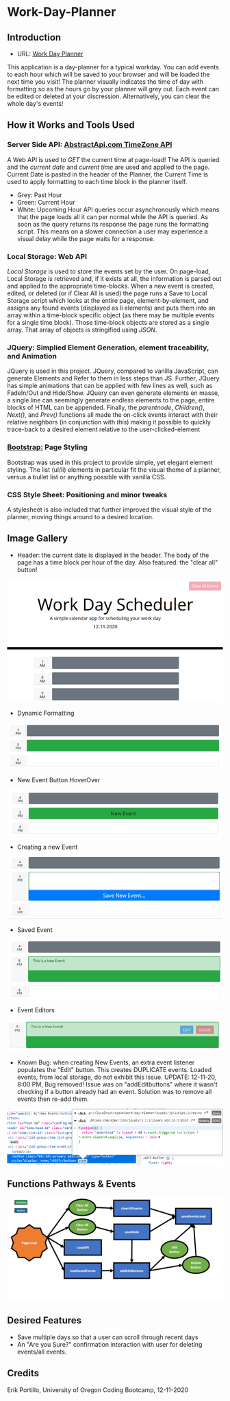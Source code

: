 # Work-Day-Planner

## Introduction

* URL: [Work Day Planner](https://rasputinforever.github.io/Work-Day-Planner/)

This application is a day-planner for a typical workday. You can add events to each hour which will be saved to your browser and will be loaded the next time you visit! The planner visually indicates the time of day with formatting so as the hours go by your planner will grey out. Each event can be edited or deleted at your discression. Alternatively, you can clear the whole day's events!

## How it Works and Tools Used

### Server Side API: [AbstractApi.com TimeZone API](https://www.abstractapi.com/time-date-timezone-api)
A Web API is used to *GET* the current time at page-load! The API is queried and the *current date* and *current time* are used and applied to the page. Current Date is pasted in the header of the Planner, the Current Time is used to apply formatting to each time block in the planner itself.
* Grey: Past Hour
* Green: Current Hour
* White: Upcoming Hour
API queries occur asynchronously which means that the page loads all it can per normal while the API is queried. As soon as the query returns its response the page runs the formatting script. This means on a slower connection a user may experience a visual delay while the page waits for a response.

### Local Storage: Web API
*Local Storage* is used to store the events set by the user. On page-load, Local Storage is retrieved and, if it exists at all, the information is parsed out and applied to the appropriate time-blocks. When a new event is created, edited, or deleted (or if Clear All is used) the page runs a Save to Local Storage script which looks at the entire page, element-by-element, and assigns any found events (displayed as li elements) and puts them into an array within a time-block specific object (as there may be multiple events for a single time block). Those time-block objects are stored as a single array. That array of objects is stringified using *JSON*.

### JQuery: Simplied Element Generation, element traceability, and Animation
JQuery is used in this project. JQuery, compared to vanilla JavaScript, can generate Elements and Refer to them in less steps than JS. Further, JQuery has simple animations that can be applied with few lines as well, such as FadeIn/Out and Hide/Show. JQuery can even generate elements en masse, a single line can seemingly generate endless elements to the page, entire blocks of HTML can be appended. Finally, the *parentnode*, *Children()*, *Next()*, and *Prev()* functions all made the on-click events interact with their relative neighbors (in conjunction with *this*) making it possible to quickly trace-back to a desired element relative to the user-clicked-element

### [Bootstrap:](https://getbootstrap.com/docs/5.0/getting-started/introduction/) Page Styling
Bootstrap was used in this project to provide simple, yet elegant element styling. The list (ul/li) elements in particular fit the visual theme of a planner, versus a bullet list or anything possible with vanilla CSS.

### CSS Style Sheet: Positioning and minor tweaks
A stylesheet is also included that further improved the visual style of the planner, moving things around to a desired location.

## Image Gallery

* Header: the current date is displayed in the header. The body of the page has a time block per hour of the day. Also featured: the "clear all" button!

![Header](Assets/images/header.PNG)


* Dynamic Formatting

![Dynamic Formatting](Assets/images/dynamic_formatting.PNG)

* New Event Button HoverOver

![New Event Button Appears](Assets/images/new_event.PNG)

* Creating a new Event

![Open Event Editor](Assets/images/new_event_save.PNG)

* Saved Event

![Saved Event](Assets/images/new_event_saved.PNG)

* Event Editors

![Event Edit Buttons](Assets/images/event_editbuttons.PNG)

* Known Bug: when creating New Events, an extra event listener populates the "Edit" button. This creates DUPLICATE events. Loaded events, from local storage, do not exhibit this issue.
UPDATE: 12-11-20, 8:00 PM, Bug removed! Issue was on "addEditbuttons" where it wasn't checking if a button already had an event. Solution was to remove all events then re-add them.

![Bug 1](Assets/images/bug_1.PNG)

## Functions Pathways & Events

![Event Pathways](Assets/images/function_pathway.PNG)

## Desired Features 

* Save multiple days so that a user can scroll through recent days
* An "Are you Sure?" confirmation interaction with user for deleting events/all events.

## Credits

Erik Portillo, University of Oregon Coding Bootcamp, 12-11-2020